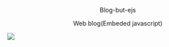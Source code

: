 <p align="center">Blog-but-ejs</p>
<p align="center">Web blog(Embeded javascript)</p>
<img src="https://user-images.githubusercontent.com/78105136/181344144-12b908ff-ae56-4c92-8b97-3501dc34e11c.png">
